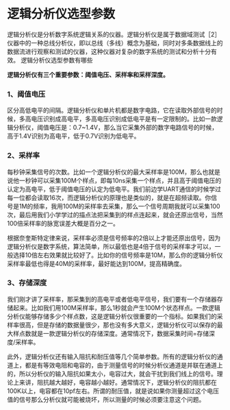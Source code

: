 # 逻辑分析仪选型参数  
逻辑分析仪是分析数字系统逻辑关系的仪器。逻辑分析仪是属于数据域测试［2］仪器中的一种总线分析仪，即以总线（多线）概念为基础，同时对多条数据线上的数据流进行观察和测试的仪器，这种仪器对复杂的数字系统的测试和分析十分有效。 逻辑分析仪选型参数有哪些  

**逻辑分析仪有三个重要参数：阈值电压、采样率和采样深度。**  
### 1、阈值电压  
区分高低电平的间隔。逻辑分析仪和单片机都是数字电路，它在读取外部信号的时候，多高电压识别成高电平，多高电压识别成低电平是有一定限制的。比如一款逻辑分析仪，阈值电压是：0.7~1.4V，那么当它采集外部的数字电路信号的时候，高于1.4V识别为高电平，低于0.7V识别为低电平。  
### 2、采样率  
 每秒钟采集信号的次数。比如一个逻辑分析仪的最大采样率是100M，那么也就是说他一秒钟可以采集100M个样点，即每10ns采集一个样点，并且高于阈值电压的认定为高电平，低于阈值电压的认定为低电平。我们前边学UART通信的时候学过每一位都会读取16次，而逻辑分析仪的原理也是类似的，就是在超频读取。你信号是1M的频率，我用100M的采样率去采集，那么一个信号周期我就可以采集100次，最后用我们小学学过的描点法把采集到的样点连起来，就会还原出信号，当然100倍采样率的脉宽误差大概是百分之一。  

根据奈奎斯特定律来说，采样率必须是信号频率的2倍以上才能还原出信号，因为逻辑分析仪是数字系统，算法简单，所以最低也是4倍于信号的采样率才可以，一般选择10倍左右效果就比较好了。比如你的信号频率是10M，那么你的逻辑分析仪采样率最低也得是40M的采样率，最好能达到100M，提高精确度。  
### 3、存储深度  
我们刚才讲了采样率，那采集到的高电平或者低电平信号，我们要有一个存储器存储起来。比如我们用100M采样率，那么1秒就会产生100M个状态样点。一款逻辑分析仪能够存储多少个样点数，这是逻辑分析仪很重要的一个指标。如果我们的采样率很高，但是存储的数据量很少，那也没有多大意义，逻辑分析仪可以保存的最大样点数就是一款逻辑分析仪的存储深度。通常情况下，数据采集时间=存储深度/采样率。  

此外，逻辑分析仪还有输入阻抗和耐压值等几个简单参数。所有的逻辑分析仪的通道上，都是有等效电阻和电容的，由于测量信号的时候分析仪通道是并联在通道上的，所以分析仪的输入阻抗如果太小，电容过大，就会干扰到我们线上的信号。理论上来讲，阻抗越大越好，电容越小越好。通常情况下，逻辑分析仪的阻抗都在100K以上，电容都在10pf左右。所谓的耐压值，就是说如果你测量超过这个电压值的信号那么分析仪就可能被烧坏，所以测量的时候必须要注意这个问题。  
